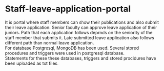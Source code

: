 # Staff-leave-application-portal
It is portal where staff members can show their publications and also submit their leave application. Senior faculty can approve leave application of their juniors. Path that each application follows deprnds on the seniority of the staff member that submits it. Late submitted leave application also follows different path than normal leave application.<br />
For database Postgresql, MongoDB has been used. Several stored procedures and triggers were used in postgresql database.<br />
Statements for these these databases, triggers and stored procidures have been uploaded as txt files.
